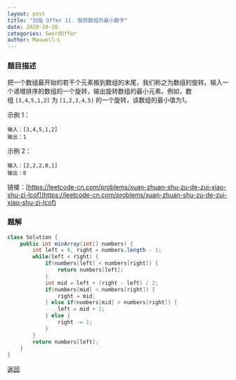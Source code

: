 ```yaml
---
layout: post
title: "剑指 Offer 11. 旋转数组的最小数字"
date: 2020-10-20
categories: SwordOffer
author: Maxwell-L
---
```


### **题目描述**
把一个数组最开始的若干个元素搬到数组的末尾，我们称之为数组的旋转。输入一个递增排序的数组的一个旋转，输出旋转数组的最小元素。例如，数组 `[3,4,5,1,2]` 为 `[1,2,3,4,5]` 的一个旋转，该数组的最小值为1。  

示例 1：
```
输入：[3,4,5,1,2]
输出：1
```
示例 2：
```
输入：[2,2,2,0,1]
输出：0
```

链接：[https://leetcode-cn.com/problems/xuan-zhuan-shu-zu-de-zui-xiao-shu-zi-lcof](https://leetcode-cn.com/problems/xuan-zhuan-shu-zu-de-zui-xiao-shu-zi-lcof)



### **题解**
``` java
class Solution {
    public int minArray(int[] numbers) {
        int left = 0, right = numbers.length - 1;
        while(left < right) {
            if(numbers[left] < numbers[right]) {
                return numbers[left];
            }
            int mid = left + (right - left) / 2;
            if(numbers[mid] < numbers[right]) {
                right = mid;
            } else if(numbers[mid] > numbers[right]) {
                left = mid + 1;
            } else {
                right -= 1;
            }
        }
        return numbers[left];
    }
}
```

[返回](https://maxwell-blog.cn/leetcode/2020/10/08/leetcode)